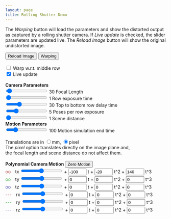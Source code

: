 ```yaml
---
layout: page
title: Rolling Shutter Demo
---
```


<!-- -------------------------------------------------------------------------- -->

<!-- Click <i>Load Image</i> and then <i>Warping</i>. Play around with different parameters.  -->
The <i>Warping</i> button will load the parameters and show the distorted output as captured by a rolling shutter camera. If <i>Live update</i> is checked, the slider parameters are updated live. The <i>Reload Image</i> button will show the original undistorted image.

<canvas id="canvas256" width="256" height="256"></canvas>
<canvas id="canvas_exp" width="384" height="128"></canvas>
<canvas id="canvas_mot" width="384" height="128"></canvas>
<div id="buttons">
  <input id="reloadbtn" value="Reload Image" type="button">
  <input id="warpingbtn" value="Warping" type="button">
<!--   <input id="drawbtn" value="Draw" type="button"> -->
</div>
<div id="time_params" >
  <br >
  <input id="warp_cen_check" type="checkbox" value="check"> Warp w.r.t. middle row <br >
  <input id="live_check" type="checkbox" value="check" checked="true"> Live update
  <br ><br >
  <b>Camera Parameters</b>
  <br >
  <input id="flen_box" type="range" min="1" max="1000" step="1" value="30">
  <output id="flen_box_disp">30</output> Focal Length
  <br >
  <input id="t_e_box" type="range" min="1" max="500" step="1" value="1">
  <output id="t_e_box_disp">1</output> Row exposure time
  <br >
  <input id="T_r_box" type="range" min="0" max="100" step="1" value="30">
  <output id="T_r_box_disp">30</output> Top to bottom row delay time
  <br >
  <input id="pose_per_t_e_box" type="range" min="1" max="20" step="1" value="5">
  <output id="pose_per_t_e_box_disp">5</output> Poses per row exposure
  <br >
  <input id="dist_box" type="range" min="1" max="100" step="1" value="1">
  <output id="dist_box_disp">1</output> Scene distance
  </div>
  <div id="mot_params">
  <b>Motion Parameters</b><br >
  <input id="T_e_box" type="range" min="1" max="500" step="1" value="100">
  <output id="T_e_box_disp">100</output> Motion simulation end time
  <br ><br >
  Translations are in
  <input id="trans_unit_mm_box" type="radio" name="trans_unit_check" value="mm">mm, 
  <input id="trans_unit_pix_box" type="radio" name="trans_unit_check" value="pixel" checked="true">pixel
  <br >
  The <i>pixel</i> option translates directly on the image plane and, 
  <br > the focal length and scene distance do not affect them.
  <br ><br >
  <b>Polynomial Camera Motion</b> <input id="zeromotbtn" value="Zero Motion" type="button"><br >
  <!-- &nbsp; &nbsp; &nbsp; &nbsp; &emsp; p0 &nbsp; &nbsp; &nbsp; p1 &nbsp; &nbsp; &nbsp; p2 &nbsp; &nbsp; &nbsp; p3 -->
  <!-- <br > -->
  <p style="color:rgb(180,80,80);display:inline;">oo</p>&emsp;tx
  <input id="tx_p0_box" type="range" min="-100" max="100" size = "4" value="0"> <!--<output id="tx_p0_box_disp">0</output> --> +
  <input id="tx_p1_box" type="text" size = "4" value="-100"> t +
  <input id="tx_p2_box" type="text" size = "4" value="-20"> t^2 +
  <input id="tx_p3_box" type="text" size = "4" value="140"> t^3
  <br >
  <p style="color:rgb(80,180,80);display:inline;">oo</p>&emsp;ty
    <input id="ty_p0_box" type="range" min="-100" max="100" size = "4" value="0"><!--<output id="ty_p0_box_disp">0</output>--> + 
  <input id="ty_p1_box" type="text" size = "4" value="0"> t +
  <input id="ty_p2_box" type="text" size = "4" value="0"> t^2 +
  <input id="ty_p3_box" type="text" size = "4" value="0"> t^3
  <br >
  <p style="color:rgb(80,80,180);display:inline;">oo</p>&emsp;tz
    <input id="tz_p0_box" type="range" min="-10" max="10" size = "4" value="0"><!--<output id="tz_p0_box_disp">0</output> --> + 
  <input id="tz_p1_box" type="text" size = "4" value="0"> t +
  <input id="tz_p2_box" type="text" size = "4" value="0"> t^2 +
  <input id="tz_p3_box" type="text" size = "4" value="0"> t^3
  <br >
  <p style="color:rgb(180,80,80);display:inline;">---</p>&emsp;rx
    <input id="rx_p0_box" type="range" min="-20" max="20" size = "4" value="0"><!-- <output id="rx_p0_box_disp">0</output> --> + 
  <input id="rx_p1_box" type="text" size = "4" value="0"> t +
  <input id="rx_p2_box" type="text" size = "4" value="0"> t^2 +
  <input id="rx_p3_box" type="text" size = "4" value="0"> t^3
  <br >
  <p style="color:rgb(80,180,80);display:inline;">---</p>&emsp;ry
    <input id="ry_p0_box" type="range" min="-20" max="20" size = "4" value="0"><!-- <output id="ry_p0_box_disp">0</output> --> + 
  <input id="ry_p1_box" type="text" size = "4" value="0"> t +
  <input id="ry_p2_box" type="text" size = "4" value="0"> t^2 +
  <input id="ry_p3_box" type="text" size = "4" value="0"> t^3
  <br >
  <p style="color:rgb(80,80,180);display:inline;">---</p>&emsp;rz
    <input id="rz_p0_box" type="range" min="-20" max="20" size = "4" value="0"><!-- <output id="rz_p0_box_disp">0</output> --> + 
  <input id="rz_p1_box" type="text" size = "4" value="0"> t +
  <input id="rz_p2_box" type="text" size = "4" value="0"> t^2 +
  <input id="rz_p3_box" type="text" size = "4" value="0"> t^3
</div>

<script type="text/javascript">



var img = new Image();
var canvas = document.getElementById('canvas256');
var ctx = canvas.getContext('2d');

img.src = '../img/orig256.png';
// ctx.drawImage(img, 0, 0);
// var imageData = ctx.getImageData(0, 0, canvas.width, canvas.height);
// var img_pix = imageData.data;
// var img_pix_orig = img_pix.slice();

// for (var i = 0; i < 12; i+=1) {
//   console.log(img_pix[i]);
// }
// ctx.putImageData(imageData, 0,0);

  document.getElementById('canvas256').addEventListener("load", reload);

  ctx.drawImage(img, 0,0);
  imageData = ctx.getImageData(0, 0, canvas.width, canvas.height);
  img_pix = imageData.data;
  img_pix_orig = img_pix.slice();
  ctx.putImageData(imageData, 0,0);

var reload = function() {
  ctx.drawImage(img, 0,0);
  imageData = ctx.getImageData(0, 0, canvas.width, canvas.height);
  img_pix = imageData.data;
  img_pix_orig = img_pix.slice();
  ctx.putImageData(imageData, 0,0);
}

var zeromot = function() {
  document.getElementById("tx_p0_box").value = 0;
  document.getElementById('ty_p0_box').value = 0;
  document.getElementById('tz_p0_box').value = 0;
  document.getElementById("rx_p0_box").value = 0;
  document.getElementById('ry_p0_box').value = 0;
  document.getElementById('rz_p0_box').value = 0;

  document.getElementById("tx_p1_box").value = 0;
  document.getElementById('ty_p1_box').value = 0;
  document.getElementById('tz_p1_box').value = 0;
  document.getElementById("rx_p1_box").value = 0;
  document.getElementById('ry_p1_box').value = 0;
  document.getElementById('rz_p1_box').value = 0;

  document.getElementById("tx_p2_box").value = 0;
  document.getElementById('ty_p2_box').value = 0;
  document.getElementById('tz_p2_box').value = 0;
  document.getElementById("rx_p2_box").value = 0;
  document.getElementById('ry_p2_box').value = 0;
  document.getElementById('rz_p2_box').value = 0;

  document.getElementById("tx_p3_box").value = 0;
  document.getElementById('ty_p3_box').value = 0;
  document.getElementById('tz_p3_box').value = 0;
  document.getElementById("rx_p3_box").value = 0;
  document.getElementById('ry_p3_box').value = 0;
  document.getElementById('rz_p3_box').value = 0;

  // document.getElementById('tx_p0_box_disp').innerHTML = 0;
  // document.getElementById('ty_p0_box_disp').innerHTML = 0;
  // document.getElementById('tz_p0_box_disp').innerHTML = 0;
  // document.getElementById('rx_p0_box_disp').innerHTML = 0;
  // document.getElementById('ry_p0_box_disp').innerHTML = 0;
  // document.getElementById('rz_p0_box_disp').innerHTML = 0;

}
function getPixelIndex(x, y) {
  return y*imageData.width + x;
}


var apply_homo = function(x,y,H) {
  xd = Number(Math.round((H[0]*x + H[3]*y + H[6]) / (H[2]*x + H[5]*y + H[8])));
  yd = Number(Math.round((H[1]*x + H[4]*y + H[7]) / (H[2]*x + H[5]*y + H[8])));
  return [xd, yd] //yd*imageData.width + xd
}

var get_homo = function(flen,dist,tx,ty,tz,rx,ry,rz) {
  cx = Math.cos(rx);  cy = Math.cos(ry);  cz = Math.cos(rz);
  sx = Math.sin(rx);  sy = Math.sin(ry);  sz = Math.sin(rz);
  H = [0,0,0,0,0,0,0,0,0];
  H[0] = cy * cz;
  H[3] = -cy * sz;
  if(document.getElementById('trans_unit_pix_box').checked == true) {
    H[6] = -sy * flen + tx;
    H[7] = (-sx * cy ) * flen + ty;
    H[8] = cx * cy + tz;
  }else if(document.getElementById('trans_unit_mm_box').checked == true) {
    H[6] = (-sy + tx/dist) * flen;
    H[7] = (-sx * cy + ty/dist) * flen;
    H[8] = cx * cy + tz/dist;
  }
  
  H[1] = cx * sz - sx * sy * cz;
  H[4] = cx * cz + sx * sy * sz;
  
  H[2] = (sx * sz + cx * sy * cz) / flen;
  H[5] = (sx * cz - cx * sy * sz) / flen;
  
  return H;

}
document.getElementById("flen_box").oninput = function() {
  val = document.getElementById("flen_box").value;
  document.getElementById('flen_box_disp').innerHTML = val;
  if(document.getElementById('live_check').checked == true) {
    rsmb_warp();
  }
};
document.getElementById("T_r_box").oninput = function() {
  val = document.getElementById("T_r_box").value;
  document.getElementById('T_r_box_disp').innerHTML = val;
  if(document.getElementById('live_check').checked == true) {
    rsmb_warp();
  }
};
document.getElementById("t_e_box").oninput = function() {
  val = document.getElementById("t_e_box").value;
  document.getElementById('t_e_box_disp').innerHTML = val;
  if(document.getElementById('live_check').checked == true) {
    rsmb_warp();
  }
};
document.getElementById("pose_per_t_e_box").oninput = function() {
  val = document.getElementById("pose_per_t_e_box").value;
  document.getElementById('pose_per_t_e_box_disp').innerHTML = val;
  if(document.getElementById('live_check').checked == true) {
    rsmb_warp();
  }
};
document.getElementById("dist_box").oninput = function() {
  val = document.getElementById("dist_box").value;
  document.getElementById('dist_box_disp').innerHTML = val;
  if(document.getElementById('live_check').checked == true) {
    rsmb_warp();
  }
};
document.getElementById("T_e_box").oninput = function() {
  val = document.getElementById("T_e_box").value;
  document.getElementById('T_e_box_disp').innerHTML = val;
  if(document.getElementById('live_check').checked == true) {
    rsmb_warp();
  }
};

document.getElementById("tx_p0_box").oninput = function() {
  // val = document.getElementById("tx_p0_box").value;
  // document.getElementById('tx_p0_box_disp').innerHTML = val;
  if(document.getElementById('live_check').checked == true) {
    rsmb_warp();
  }
};
document.getElementById("ty_p0_box").oninput = function() {
  // val = document.getElementById("ty_p0_box").value;
  // document.getElementById('ty_p0_box_disp').innerHTML = val;
  if(document.getElementById('live_check').checked == true) {
    rsmb_warp();
  }
};
document.getElementById("tz_p0_box").oninput = function() {
  // val = document.getElementById("tz_p0_box").value;
  // document.getElementById('tz_p0_box_disp').innerHTML = val;
  if(document.getElementById('live_check').checked == true) {
    rsmb_warp();
  }
};
document.getElementById("rx_p0_box").oninput = function() {
  // val = document.getElementById("rx_p0_box").value;
  // document.getElementById('rx_p0_box_disp').innerHTML = val;
  if(document.getElementById('live_check').checked == true) {
    rsmb_warp();
  }
};
document.getElementById("ry_p0_box").oninput = function() {
  // val = document.getElementById("ry_p0_box").value;
  // document.getElementById('ry_p0_box_disp').innerHTML = val;
  if(document.getElementById('live_check').checked == true) {
    rsmb_warp();
  }
};
document.getElementById("rz_p0_box").oninput = function() {
  // val = document.getElementById("rz_p0_box").value;
  // document.getElementById('rz_p0_box_disp').innerHTML = val;
  if(document.getElementById('live_check').checked == true) {
    rsmb_warp();
  }
};

var rsmb_warp = function() {
  // exp_draw();

  //if(document.getElementById('trans_unit_pix_box').checked == true)

  var flen = Number(document.getElementById('flen_box').value);
  var t_e = Number(document.getElementById('t_e_box').value);
  var T_r = Number(document.getElementById('T_r_box').value);
  var pose_per_te = Number(document.getElementById('pose_per_t_e_box').value);
  var T_e = Number(document.getElementById('T_e_box').value);

  var dist = Number(document.getElementById('dist_box').value);

  var tx_p0 = Number(document.getElementById('tx_p0_box').value);
  var tx_p1 = Number(document.getElementById('tx_p1_box').value);
  var tx_p2 = Number(document.getElementById('tx_p2_box').value);
  var tx_p3 = Number(document.getElementById('tx_p3_box').value);
  var ty_p0 = Number(document.getElementById('ty_p0_box').value);
  var ty_p1 = Number(document.getElementById('ty_p1_box').value);
  var ty_p2 = Number(document.getElementById('ty_p2_box').value);
  var ty_p3 = Number(document.getElementById('ty_p3_box').value);
  var tz_p0 = Number(document.getElementById('tz_p0_box').value);
  var tz_p1 = Number(document.getElementById('tz_p1_box').value);
  var tz_p2 = Number(document.getElementById('tz_p2_box').value);
  var tz_p3 = Number(document.getElementById('tz_p3_box').value);
  var rx_p0 = Number(document.getElementById('rx_p0_box').value);
  var rx_p1 = Number(document.getElementById('rx_p1_box').value);
  var rx_p2 = Number(document.getElementById('rx_p2_box').value);
  var rx_p3 = Number(document.getElementById('rx_p3_box').value);
  var ry_p0 = Number(document.getElementById('ry_p0_box').value);
  var ry_p1 = Number(document.getElementById('ry_p1_box').value);
  var ry_p2 = Number(document.getElementById('ry_p2_box').value);
  var ry_p3 = Number(document.getElementById('ry_p3_box').value);
  var rz_p0 = Number(document.getElementById('rz_p0_box').value);
  var rz_p1 = Number(document.getElementById('rz_p1_box').value);
  var rz_p2 = Number(document.getElementById('rz_p2_box').value);
  var rz_p3 = Number(document.getElementById('rz_p3_box').value);

//  document.getElementById('t_e_box_disp').innerHTML = t_e;

//  var t_e = 10; // single row exposure in ms
//  var T_r = 30; // total line delay in ms
  var t_r = T_r / (imageData.height-1); // single line delay
//  var pose_per_te = 10;
  // var T_e = 100; //t_e + T_r; // total image exposure

        yidx_cen =   (imageData.height/2 * t_r) / T_e;
  if (document.getElementById('warp_cen_check').checked == true) {
    tx_cen = tx_p0 + (tx_p1 * yidx_cen) + (tx_p2 * Math.pow(yidx_cen,2)) + (tx_p3 * Math.pow(yidx_cen,3));
    ty_cen = ty_p0 + ty_p1 * yidx_cen + ty_p2 * Math.pow(yidx_cen,2) + ty_p3 * Math.pow(yidx_cen,3);
    tz_cen = tz_p0 + tz_p1 * yidx_cen + tz_p2 * Math.pow(yidx_cen,2) + tz_p3 * Math.pow(yidx_cen,3);
    rx_cen = (rx_p0 + rx_p1 * yidx_cen + rx_p2 * Math.pow(yidx_cen,2) + rx_p3 * Math.pow(yidx_cen,3))*Math.PI/180;
    ry_cen = (ry_p0 + ry_p1 * yidx_cen + ry_p2 * Math.pow(yidx_cen,2) + ry_p3 * Math.pow(yidx_cen,3))*Math.PI/180;
    rz_cen = (rz_p0 + rz_p1 * yidx_cen + rz_p2 * Math.pow(yidx_cen,2) + rz_p3 * Math.pow(yidx_cen,3))*Math.PI/180;
  }
  
  for (y = 0; y < imageData.height; y += 1) {
    for (n = 0; n < pose_per_te; n += 1) {

      yidx =   (y * t_r + n * t_e/pose_per_te) / T_e; // (1/pose_per_te) * // (y + n/pose_per_te);

      tx = tx_p0 + (tx_p1 * yidx) + (tx_p2 * Math.pow(yidx,2)) + (tx_p3 * Math.pow(yidx,3));
      ty = ty_p0 + ty_p1 * yidx + ty_p2 * Math.pow(yidx,2) + ty_p3 * Math.pow(yidx,3);
      tz = tz_p0 + tz_p1 * yidx + tz_p2 * Math.pow(yidx,2) + tz_p3 * Math.pow(yidx,3);
      rx = (rx_p0 + rx_p1 * yidx + rx_p2 * Math.pow(yidx,2) + rx_p3 * Math.pow(yidx,3))*Math.PI/180;
      ry = (ry_p0 + ry_p1 * yidx + ry_p2 * Math.pow(yidx,2) + ry_p3 * Math.pow(yidx,3))*Math.PI/180;
      rz = (rz_p0 + rz_p1 * yidx + rz_p2 * Math.pow(yidx,2) + rz_p3 * Math.pow(yidx,3))*Math.PI/180;

      if (document.getElementById('warp_cen_check').checked == true) {
        tx = tx - tx_cen;
        ty = ty - ty_cen;
        tz = tz - tz_cen;
        rx = rx - rx_cen;
        ry = ry - ry_cen;
        rz = rz - rz_cen;
      }
      for (x = 0; x < imageData.width; x += 1) {
        H = get_homo(flen,dist,-tx,-ty,-tz,-rx,-ry,-rz);
        // if(x==0 && y==0 & n==0) console.log(H,tx,flen,dist);
        tmp = apply_homo(x-imageData.width/2,y-imageData.height/2, H);
        xd = tmp[0]+imageData.width/2;
        yd = tmp[1]+imageData.height/2;
        
        i = getPixelIndex(x,y);
        j = getPixelIndex(xd,yd);

        if (n == 0) { 
          if (xd >=0 && yd >= 0 && xd < imageData.width && yd < imageData.height) {
            img_pix[4*i] = img_pix_orig[4*j] / pose_per_te; 
            img_pix[4*i+1] = img_pix_orig[4*j+1] / pose_per_te; 
            img_pix[4*i+2] = img_pix_orig[4*j+2] / pose_per_te; 
          }
          else {
            img_pix[4*i] = 120 / pose_per_te;
            img_pix[4*i+1] = 0 / pose_per_te;
            img_pix[4*i+2] = 0 / pose_per_te;
          }
        } 
        else {
          if (xd >=0 && yd >= 0 && xd < imageData.width && yd < imageData.height) {
            img_pix[4*i] += img_pix_orig[4*j] / pose_per_te; 
            img_pix[4*i+1] += img_pix_orig[4*j+1] / pose_per_te;
            img_pix[4*i+2] += img_pix_orig[4*j+2] / pose_per_te; 
          }
          else {
            img_pix[4*i] += 120 / pose_per_te;
            img_pix[4*i+1] += 0 / pose_per_te;
            img_pix[4*i+2] += 0 / pose_per_te;
          }
        } // end if n == 0
       
      } // end for x
    } // end for n
  } // end for y
  
  ctx.putImageData(imageData, 0,0);

  canvas_mot_width = 384;
  FAC = canvas_mot_width / T_e;
  canvas_exp = document.getElementById('canvas_exp');
  if (canvas_exp.getContext) {
    ctx_exp = canvas_exp.getContext('2d');
    ctx_exp.clearRect(0, 0, canvas_mot_width, 128);

    ctx_exp.fillStyle = 'rgb(240,240,210)';
    ctx_exp.fillRect(0, 0, canvas_mot_width, 128);
    // ctx_exp.clearRect(45, 45, 60, 60);
    // ctx_exp.strokeRect(50, 50, 50, 50);
    console.log(0,0, T_r * FAC, 128, (T_r+t_e) * FAC, 128, t_e * FAC, 0, 0, 0);
    ctx_exp.translate(0,0);
    ctx_exp.strokeStyle = "rgb(180, 170, 120)";
    ctx_exp.fillStyle = "rgb(180, 170, 120)";
    ctx_exp.beginPath();
    ctx_exp.lineTo(T_r * FAC, 128);
    ctx_exp.lineTo((T_r+t_e) * FAC, 128);
    ctx_exp.lineTo(t_e * FAC, 0);
    ctx_exp.lineTo(0, 0);
    ctx_exp.closePath();
    ctx_exp.fillStyle = "rgb(180, 170, 120)";
    ctx_exp.fill();
    // ctx_exp.lineWidth = 1.0;
    //ctx_exp.lineCap = "round";
    //ctx_exp.lineJoin = "round";
    // ctx_exp.stroke();

    // ctx_exp.beginPath();
    // ctx_exp.strokeStyle = 'rgb(150,150,150)';
    // ctx_exp.moveTo(1,0);    
    // ctx_exp.lineTo(1,128);
    // ctx_exp.lineWidth = 1.0;

    ctx_exp.strokeStyle = 'rgb(80,80,0)';
    ctx_exp.fillStyle = 'rgb(150,150,150)';
    ctx_exp.font = 'italic 10pt PT Sans';
    ctx_exp.strokeText("top row",15,15);
    ctx_exp.strokeText("bot row",15,125);
    ctx_exp.font = '12pt PT Sans';
    ctx_exp.strokeText("Exposure",canvas_mot_width/2-30,15);
    // ctx_exp.strokeText(100,100,61);
    // ctx_exp.strokeText(50,50,61);
    // ctx_exp.strokeText(20,20,61);

    ctx_exp.stroke();
  }
  
  canvas_mot = document.getElementById('canvas_mot');
  if (canvas_mot.getContext) {
    ctx_mot = canvas_mot.getContext('2d');
    ctx_mot.clearRect(0, 0, canvas_mot_width, 128);

    // ctx_mot.translate(0,0);

    ctx_mot.fillStyle = 'rgb(240,240,230)';
    ctx_mot.fillRect(0, 0, canvas_mot_width, 128);
    ctx_mot.fillStyle = 'rgb(120,120,0)';
    

    if (t_e > T_r) {
      ctx_mot.fillStyle = 'rgb(220,220,210)';
      ctx_mot.fillRect(0 * FAC, 0, (T_r-0) * FAC, 128-0);
      ctx_mot.fillStyle = 'rgb(210,210,190)';
      ctx_mot.fillRect(T_r * FAC, 0, (t_e-T_r) * FAC, 128-0);
      ctx_mot.fillStyle = 'rgb(220,220,210)';
      ctx_mot.fillRect(t_e * FAC, 0, (t_e+T_r-t_e) * FAC, 128-0);
    }
    
    ctx_mot.beginPath();
    ctx_mot.strokeStyle = 'rgb(150,150,150)';
    ctx_mot.moveTo(0,64);    
    ctx_mot.lineTo(canvas_mot_width,64);
    ctx_mot.lineWidth = 1.0;
    ctx_mot.stroke();

    
    for (t = 0; t < T_e; t+=1) {
      tx_plot = tx_p0 + (tx_p1 * t/T_e) + (tx_p2 * Math.pow(t/T_e,2)) + (tx_p3 * Math.pow(t/T_e,3));
      if (t == 0) {
        tx_max_plot = tx_plot;
        tx_min_plot = tx_plot;
      }
      else {
        if (tx_plot > tx_max_plot) tx_max_plot = tx_plot;
        if (tx_plot < tx_min_plot) tx_min_plot = tx_plot;
      }
      tx_plot = 64 - tx_plot; // 64->0, -64->128
      ctx_mot.strokeStyle = 'rgb(180,80,80)';
      ctx_mot.beginPath();
      // ctx_mot.lineTo(t * FAC, tx_plot);
      ctx_mot.arc(t * FAC, tx_plot, 1.2, 0, Math.PI * 2, true);   
      ctx_mot.closePath();
      ctx_mot.stroke();

      ty_plot = ty_p0 + (ty_p1 * t/T_e) + (ty_p2 * Math.pow(t/T_e,2)) + (ty_p3 * Math.pow(t/T_e,3));
      ty_plot = 64 - ty_plot; // 64->0, -64->128
      ctx_mot.strokeStyle = 'rgb(80,180,80)';
      ctx_mot.beginPath();
      // ctx_mot.lineTo(t * FAC, tx_plot);
      ctx_mot.arc(t * FAC, ty_plot, 1.2, 0, Math.PI * 2, true);   
      ctx_mot.closePath();
      ctx_mot.stroke();

      tz_plot = tz_p0 + (tz_p1 * t/T_e) + (tz_p2 * Math.pow(t/T_e,2)) + (tz_p3 * Math.pow(t/T_e,3));
      tz_plot = 64 - tz_plot; // 64->0, -64->128
      ctx_mot.strokeStyle = 'rgb(80,80,180)';
      ctx_mot.beginPath();
      // ctx_mot.lineTo(t * FAC, tx_plot);
      ctx_mot.arc(t * FAC, tz_plot, 1.2, 0, Math.PI * 2, true);   
      ctx_mot.closePath();
      ctx_mot.stroke();
    }

    ctx_mot.beginPath();
    ctx_mot.strokeStyle = 'rgb(180,80,80)';
    ctx_mot.moveTo(0,64);
    for (t = 0; t < T_e; t+=1) {
      rx_plot = rx_p0 + (rx_p1 * t/T_e) + (rx_p2 * Math.pow(t/T_e,2)) + (rx_p3 * Math.pow(t/T_e,3));
      rx_plot = 64 - rx_plot*64/20; // 20->0, 0->64, -20->128 //  64->0, -64->128
      // ctx_mot.lineTo(t * FAC, tx_plot);
      ctx_mot.arc(t * FAC, rx_plot, 0.4, 0, Math.PI * 2, true);   
      // ctx_mot.lineWidth = 1.0;
      // ctx_mot.closePath();  
    }
    ctx_mot.stroke();

    ctx_mot.beginPath();
    ctx_mot.strokeStyle = 'rgb(80,180,80)';
    ctx_mot.moveTo(0,64);
    for (t = 0; t < T_e; t+=1) {
      ry_plot = ry_p0 + (ry_p1 * t/T_e) + (ry_p2 * Math.pow(t/T_e,2)) + (ry_p3 * Math.pow(t/T_e,3));
      ry_plot = 64 - ry_plot*64/20; // 64->0, -64->128
      // ctx_mot.lineTo(t * FAC, tx_plot);
      ctx_mot.arc(t * FAC, ry_plot, 0.4, 0, Math.PI * 2, true);   
      ctx_mot.lineWidth = 1.0;
      // ctx_mot.closePath();      
    }
    ctx_mot.stroke();

    ctx_mot.beginPath();
    ctx_mot.strokeStyle = 'rgb(80,80,180)';
    ctx_mot.moveTo(0,64);
    for (t = 0; t < T_e; t+=1) {
      rz_plot = rz_p0 + (rz_p1 * t/T_e) + (rz_p2 * Math.pow(t/T_e,2)) + (rz_p3 * Math.pow(t/T_e,3));
      rz_plot = 64 - rz_plot*64/20; // 64->0, -64->128     
      ctx_mot.arc(t * FAC, rz_plot, 0.4, 0, Math.PI * 2, true);
      // cts_mot.lineTo(t*FAC,rz_plot);
      ctx_mot.lineWidth = 1.0;
      // ctx_mot.closePath();
    }
    ctx_mot.stroke();

    ctx_mot.moveTo(0,64);
    ctx_mot.strokeStyle = 'rgb(150,150,150)';
    ctx_mot.font = 'italic 12pt PT Sans';
    ctx_mot.strokeText("0",5,61);
    ctx_mot.strokeText(T_e,canvas_mot_width-30,61);
    ctx_mot.strokeText("time",canvas_mot_width-30,75);
    // ctx_mot.strokeText(100,100,61);
    // ctx_mot.strokeText(50,50,61);
    // ctx_mot.strokeText(20,20,61);
    ctx_mot.stroke();

    ctx_mot.moveTo(0,64);
    ctx_mot.font = 'italic 10pt PT Sans';
    if(document.getElementById('trans_unit_pix_box').checked == true) {
      ctx_mot.strokeText("64pix",5,15);
      ctx_mot.strokeText("-64pix",5,120);
    }
    else {
      ctx_mot.strokeText("64mm",5,15);
      ctx_mot.strokeText("-64mm",5,120);
    }
    
    ctx_mot.strokeText("20\u00B0",canvas_mot_width-30,15);
    ctx_mot.strokeText("-20\u00B0",canvas_mot_width-30,120);
    ctx_mot.font = '12pt PT Sans';
    ctx_mot.strokeText("Camera Motion",canvas_mot_width/2-50,15);
    ctx_mot.stroke();
    
  }
}


var warpingbtn = document.getElementById('warpingbtn');
warpingbtn.addEventListener('click', rsmb_warp);
var reloadbtn = document.getElementById('reloadbtn');
reloadbtn.addEventListener('click', reload);
// var drawbtn = document.getElementById('drawbtn');
// drawbtn.addEventListener('click', exp_draw);
var zeromotbtn = document.getElementById('zeromotbtn');
zeromotbtn.addEventListener('click', zeromot);
</script>


<!---------------------------------------------------------------------------->